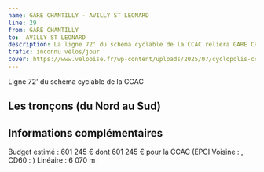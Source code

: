 ```yaml
---
name: GARE CHANTILLY - AVILLY ST LEONARD
line: 29
from: GARE CHANTILLY 
to:  AVILLY ST LEONARD 
description: La ligne 72' du schéma cyclable de la CCAC reliera GARE CHANTILLY  à AVILLY ST LEONARD 
trafic: inconnu vélos/jour
cover: https://www.velooise.fr/wp-content/uploads/2025/07/cyclopolis-ccac-72'.jpg
---
```

Ligne 72' du schéma cyclable de la CCAC  
## Les tronçons (du Nord au Sud)

## Informations complémentaires

Budget estimé : 601 245 € dont 601 245 € pour la CCAC (EPCI Voisine : , CD60 : )
Linéaire : 6 070 m

